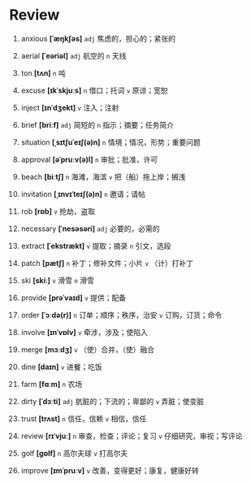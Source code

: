 # Review
1. anxious **[ˈæŋkʃəs]** `adj` 焦虑的，担心的；紧张的

2. aerial **[ˈeəriəl]** `adj` 航空的 `n` 天线

3. ton **[tʌn]** `n` 吨

4. excuse **[ɪkˈskjuːs]** `n` 借口；托词 `v` 原谅；宽恕

5. inject **[ɪnˈdʒekt]** `v` 注入；注射

6. brief **[briːf]** `adj` 简短的 `n` 指示；摘要；任务简介

7. situation **[ˌsɪtʃuˈeɪʃ(ə)n]** `n` 情境；情况，形势；重要问题

8. approval **[əˈpruːv(ə)l]** `n` 审批；批准，许可

9. beach **[biːtʃ]** `n` 海滩，海滨 `v` 把（船）拖上岸；搁浅

10. invitation **[ˌɪnvɪˈteɪʃ(ə)n]** `n` 邀请；请帖

11. rob **[rɒb]** `v` 抢劫，盗取

12. necessary **[ˈnesəsəri]** `adj` 必要的，必需的

13. extract **[ˈekstrækt]** `v` 提取；摘录 `n` 引文，选段

14. patch **[pætʃ]** `n` 补丁；修补文件；小片 `v` （计）打补丁

15. ski **[skiː]** `v` 滑雪 `n` 滑雪

16. provide **[prəˈvaɪd]** `v` 提供；配备

17. order **[ˈɔːdə(r)]** `n` 订单；顺序；秩序，治安 `v` 订购，订货；命令

18. involve **[ɪnˈvɒlv]** `v` 牵涉，涉及；使陷入

19. merge **[mɜːdʒ]** `v` （使）合并，（使）融合

20. dine **[daɪn]** `v` 进餐；吃饭

21. farm **[fɑːm]** `n` 农场

22. dirty **[ˈdɜːti]** `adj` 肮脏的；下流的；卑鄙的 `v` 弄脏；使变脏

23. trust **[trʌst]** `n` 信任，信赖 `v` 相信，信任

24. review **[rɪˈvjuː]** `n` 审查，检查；评论；复习 `v` 仔细研究，审视；写评论

25. golf **[ɡɒlf]** `n` 高尔夫球 `v` 打高尔夫

26. improve **[ɪmˈpruːv]** `v` 改善，变得更好；康复，健康好转

